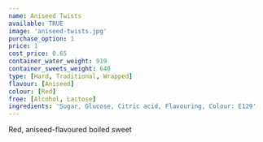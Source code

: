 ```yaml
---
name: Aniseed Twists
available: TRUE
image: 'aniseed-twists.jpg'
purchase_option: 1
price: 1
cost_price: 0.65
container_water_weight: 919
container_sweets_weight: 646
type: [Hard, Traditional, Wrapped]
flavour: [Aniseed]
colour: [Red]
free: [Alcohol, Lactose]
ingredients: 'Sugar, Glucose, Citric acid, Flavouring, Colour: E129'
---
```

Red, aniseed-flavoured boiled sweet